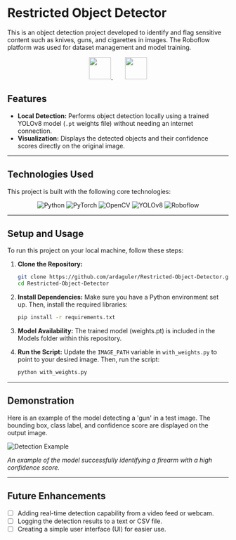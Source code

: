 # Restricted Object Detector

This is an object detection project developed to identify and flag sensitive content such as knives, guns, and cigarettes in images. The Roboflow platform was used for dataset management and model training.

<p align="center">
  <a href="https://roboflow.com" target="_blank">
    <img src="https://techcrunch.com/wp-content/uploads/2021/01/roboflow_raccoon_full.png" height="50">
  </a>
  &nbsp;&nbsp;&nbsp;&nbsp;&nbsp;&nbsp;
  <a href="https://ultralytics.com" target="_blank">
    <img src="https://cdn.prod.website-files.com/680a070c3b99253410dd3dcf/680a070c3b99253410dd3e88_UltralyticsYOLO_full_blue.svg" height="50">
  </a>
</p>

## Features

- **Local Detection:** Performs object detection locally using a trained YOLOv8 model (`.pt` weights file) without needing an internet connection.
- **Visualization:** Displays the detected objects and their confidence scores directly on the original image.

---

## Technologies Used

This project is built with the following core technologies:

<p align="center">
  <img src="https://img.shields.io/badge/Python-3776AB?style=for-the-badge&logo=python&logoColor=white" alt="Python">
  <img src="https://img.shields.io/badge/PyTorch-EE4C2C?style=for-the-badge&logo=pytorch&logoColor=white" alt="PyTorch">
  <img src="https://img.shields.io/badge/OpenCV-5C3EE8?style=for-the-badge&logo=opencv&logoColor=white" alt="OpenCV">
  <img src="https://img.shields.io/badge/YOLOv8-8D44AD?style=for-the-badge&logoColor=white" alt="YOLOv8">
  <img src="https://img.shields.io/badge/Roboflow-000000?style=for-the-badge&logo=roboflow&logoColor=white" alt="Roboflow">
</p>

---

## Setup and Usage

To run this project on your local machine, follow these steps:

1.  **Clone the Repository:**
    ```bash
    git clone https://github.com/ardaguler/Restricted-Object-Detector.git
    cd Restricted-Object-Detector
    ```

2.  **Install Dependencies:**
    Make sure you have a Python environment set up. Then, install the required libraries:
    ```bash
    pip install -r requirements.txt
    ```

3.  **Model Availability:**
    The trained model (weights.pt) is included in the Models folder within this repository.

4.  **Run the Script:**
    Update the `IMAGE_PATH` variable in `with_weights.py` to point to your desired image. Then, run the script:
    ```bash
    python with_weights.py
    ```
---

## Demonstration

Here is an example of the model detecting a 'gun' in a test image. The bounding box, class label, and confidence score are displayed on the output image.

![Detection Example](https://github.com/user-attachments/assets/e8f437a3-41e8-483b-98a3-23bbe18e9f85)

*An example of the model successfully identifying a firearm with a high confidence score.*

---

## Future Enhancements

- [ ] Adding real-time detection capability from a video feed or webcam.
- [ ] Logging the detection results to a text or CSV file.
- [ ] Creating a simple user interface (UI) for easier use.